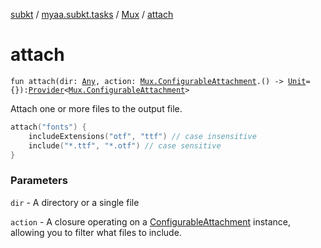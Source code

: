 [subkt](../../index.md) / [myaa.subkt.tasks](../index.md) / [Mux](index.md) / [attach](./attach.md)

# attach

`fun attach(dir: `[`Any`](https://kotlinlang.org/api/latest/jvm/stdlib/kotlin/-any/index.html)`, action: `[`Mux.ConfigurableAttachment`](-configurable-attachment/index.md)`.() -> `[`Unit`](https://kotlinlang.org/api/latest/jvm/stdlib/kotlin/-unit/index.html)` = {}): `[`Provider`](https://docs.gradle.org/current/javadoc/org/gradle/api/provider/Provider.html)`<`[`Mux.ConfigurableAttachment`](-configurable-attachment/index.md)`>`

Attach one or more files to the output file.

``` kotlin
attach("fonts") {
    includeExtensions("otf", "ttf") // case insensitive
    include("*.ttf", "*.otf") // case sensitive
}
```

### Parameters

`dir` - A directory or a single file

`action` - A closure operating on a [ConfigurableAttachment](-configurable-attachment/index.md) instance,
allowing you to filter what files to include.